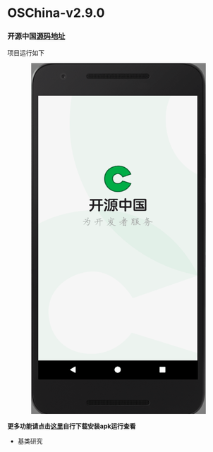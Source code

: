 # OSChina-v2.9.0

### 开源中国[源码地址](https://gitee.com/oschina/android-app)

项目运行如下
<div align=center>
<img src="https://github.com/ainiyiwan/OSChina-v2.9.0/blob/master/png/OSChina.gif"/>
</div>

**更多功能请点击[这里](https://raw.githubusercontent.com/ainiyiwan/OSChina-v2.9.0/master/app-oschina-debug.apk)自行下载安装apk运行查看**
- 基类研究